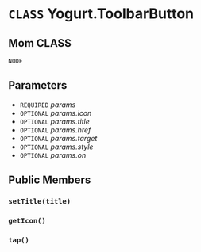 # `CLASS` Yogurt.ToolbarButton

## Mom CLASS
`NODE`

## Parameters
* `REQUIRED` *params*
* `OPTIONAL` *params.icon*
* `OPTIONAL` *params.title*
* `OPTIONAL` *params.href*
* `OPTIONAL` *params.target*
* `OPTIONAL` *params.style*
* `OPTIONAL` *params.on*

## Public Members

### `setTitle(title)`

### `getIcon()`

### `tap()`
